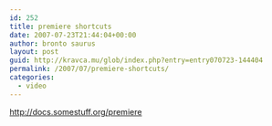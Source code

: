 ```yaml
---
id: 252
title: premiere shortcuts
date: 2007-07-23T21:44:04+00:00
author: bronto saurus
layout: post
guid: http://kravca.mu/glob/index.php?entry=entry070723-144404
permalink: /2007/07/premiere-shortcuts/
categories:
  - video
---
```

<a href="http://docs.somestuff.org/premiere/" target="_blank" >http://docs.somestuff.org/premiere</a>